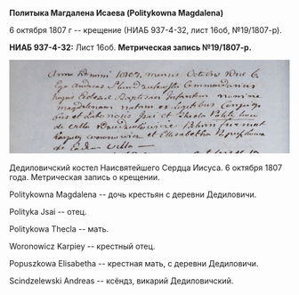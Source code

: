 **Политыка Магдалена Исаева (Politykowna Magdalena)**

6 октября 1807 г -- крещение (НИАБ 937-4-32, лист 16об, №19/1807-р).

**НИАБ 937-4-32:** Лист 16об. **Метрическая запись №19/1807-р.**

![](./media/cc3e094058d6113a8f44bf0821923247b127d843.png)

Дедиловичский костел Наисвятейшего Сердца Иисуса. 6 октября 1807 года.
Метрическая запись о крещении.

Politykowna Magdalena -- дочь крестьян с деревни Дедиловичи.

Polityka Jsai -- отец.

Politykowa Thecla -- мать.

Woronowicz Karpiey -- крестный отец.

Popuszkowa Elisabetha -- крестная мать, с деревни Дедиловичи.

Scindzelewski Andreas -- ксёндз, викарий Дедиловичский.
